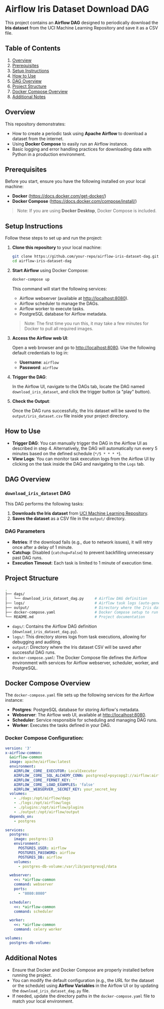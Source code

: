 

# Airflow Iris Dataset Download DAG

This project contains an **Airflow DAG** designed to periodically download the **Iris dataset** from the UCI Machine Learning Repository and save it as a CSV file.

## Table of Contents
1. [Overview](#overview)
2. [Prerequisites](#prerequisites)
3. [Setup Instructions](#setup-instructions)
4. [How to Use](#how-to-use)
5. [DAG Overview](#dag-overview)
6. [Project Structure](#project-structure)
7. [Docker Compose Overview](#docker-compose-overview)
8. [Additional Notes](#additional-notes)

## Overview

This repository demonstrates:
- How to create a periodic task using **Apache Airflow** to download a dataset from the internet.
- Using **Docker Compose** to easily run an Airflow instance.
- Basic logging and error handling practices for downloading data with Python in a production environment.

## Prerequisites

Before you start, ensure you have the following installed on your local machine:

- **Docker** (https://docs.docker.com/get-docker/)
- **Docker Compose** (https://docs.docker.com/compose/install/)

> Note: If you are using **Docker Desktop**, Docker Compose is included.

## Setup Instructions

Follow these steps to set up and run the project:

1. **Clone this repository** to your local machine:

   ```bash
   git clone https://github.com/your-repo/airflow-iris-dataset-dag.git
   cd airflow-iris-dataset-dag
   ```

2. **Start Airflow** using Docker Compose:

   ```bash
   docker-compose up
   ```

   This command will start the following services:
   - Airflow webserver (available at [http://localhost:8080](http://localhost:8080)).
   - Airflow scheduler to manage the DAGs.
   - Airflow worker to execute tasks.
   - PostgreSQL database for Airflow metadata.

   > Note: The first time you run this, it may take a few minutes for Docker to pull all required images.

3. **Access the Airflow web UI**:

   Open a web browser and go to [http://localhost:8080](http://localhost:8080). Use the following default credentials to log in:

   - **Username**: `airflow`
   - **Password**: `airflow`

4. **Trigger the DAG**:

   In the Airflow UI, navigate to the DAGs tab, locate the DAG named `download_iris_dataset`, and click the trigger button (a "play" button).

5. **Check the Output**:

   Once the DAG runs successfully, the Iris dataset will be saved to the `output/iris_dataset.csv` file inside your project directory.

## How to Use

- **Trigger DAG**: You can manually trigger the DAG in the Airflow UI as described in step 4. Alternatively, the DAG will automatically run every 5 minutes based on the defined schedule (`*/5 * * * *`).
- **View Logs**: You can monitor task execution logs from the Airflow UI by clicking on the task inside the DAG and navigating to the `Logs` tab.

## DAG Overview

### `download_iris_dataset` DAG

This DAG performs the following tasks:
1. **Downloads the Iris dataset** from [UCI Machine Learning Repository](https://archive.ics.uci.edu/ml/machine-learning-databases/iris/iris.data).
2. **Saves the dataset** as a CSV file in the `output/` directory.

### DAG Parameters

- **Retries**: If the download fails (e.g., due to network issues), it will retry once after a delay of 1 minute.
- **Catchup**: Disabled (`catchup=False`) to prevent backfilling unnecessary past DAG runs.
- **Execution Timeout**: Each task is limited to 1 minute of execution time.

## Project Structure

```bash
.
├── dags/
│   └── download_iris_dataset_dag.py     # Airflow DAG definition
├── logs/                                # Airflow task logs (auto-generated)
├── output/                              # Directory where the Iris dataset CSV will be saved
├── docker-compose.yaml                  # Docker Compose setup to run Airflow
└── README.md                            # Project documentation
```

- `dags/`: Contains the Airflow DAG definition (`download_iris_dataset_dag.py`).
- `logs/`: This directory stores logs from task executions, allowing for debugging and auditing.
- `output/`: Directory where the Iris dataset CSV will be saved after successful DAG runs.
- `docker-compose.yaml`: The Docker Compose file defines the Airflow environment with services for Airflow webserver, scheduler, worker, and PostgreSQL.

## Docker Compose Overview

The `docker-compose.yaml` file sets up the following services for the Airflow instance:

- **Postgres**: PostgreSQL database for storing Airflow's metadata.
- **Webserver**: The Airflow web UI, available at [http://localhost:8080](http://localhost:8080).
- **Scheduler**: Service responsible for scheduling and managing DAG runs.
- **Worker**: Executes the tasks defined in your DAG.

### Docker Compose Configuration:

```yaml
version: '3'
x-airflow-common:
  &airflow-common
  image: apache/airflow:latest
  environment:
    AIRFLOW__CORE__EXECUTOR: LocalExecutor
    AIRFLOW__CORE__SQL_ALCHEMY_CONN: postgresql+psycopg2://airflow:airflow@postgres/airflow
    AIRFLOW__CORE__FERNET_KEY: ''
    AIRFLOW__CORE__LOAD_EXAMPLES: 'false'
    AIRFLOW__WEBSERVER__SECRET_KEY: your_secret_key
  volumes:
    - ./dags:/opt/airflow/dags
    - ./logs:/opt/airflow/logs
    - ./plugins:/opt/airflow/plugins
    - ./output:/opt/airflow/output
  depends_on:
    - postgres

services:
  postgres:
    image: postgres:13
    environment:
      POSTGRES_USER: airflow
      POSTGRES_PASSWORD: airflow
      POSTGRES_DB: airflow
    volumes:
      - postgres-db-volume:/var/lib/postgresql/data

  webserver:
    <<: *airflow-common
    command: webserver
    ports:
      - "8080:8080"

  scheduler:
    <<: *airflow-common
    command: scheduler

  worker:
    <<: *airflow-common
    command: celery worker

volumes:
  postgres-db-volume:
```

## Additional Notes

- Ensure that Docker and Docker Compose are properly installed before running the project.
- You can modify the default configuration (e.g., the URL for the dataset or the schedule) using **Airflow Variables** in the Airflow UI or by updating the `download_iris_dataset_dag.py` file.
- If needed, update the directory paths in the `docker-compose.yaml` file to match your local environment.


